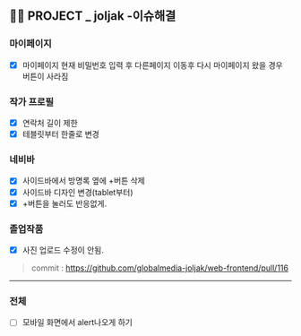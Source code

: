 ## 👩‍🎓 PROJECT _ joljak -이슈해결

### 마이페이지
- [x] 마이페이지 현재 비밀번호 입력 후 다른페이지 이동후 다시 마이페이지 왔을 경우 버튼이 사라짐

### 작가 프로필
- [x] 연락처 길이 제한
- [x] 테블릿부터 한줄로 변경

### 네비바
-   [x] 사이드바에서 방명록 옆에 +버튼 삭제
-   [x] 사이드바 디자인 변경(tablet부터)
-   [x]  +버튼을 눌러도 반응없게.

### 졸업작품
-  [x] 사진 업로드 수정이 안됨.

> commit  : https://github.com/globalmedia-joljak/web-frontend/pull/116

---
### 전체
- [ ] 모바일 화면에서 alert나오게 하기
